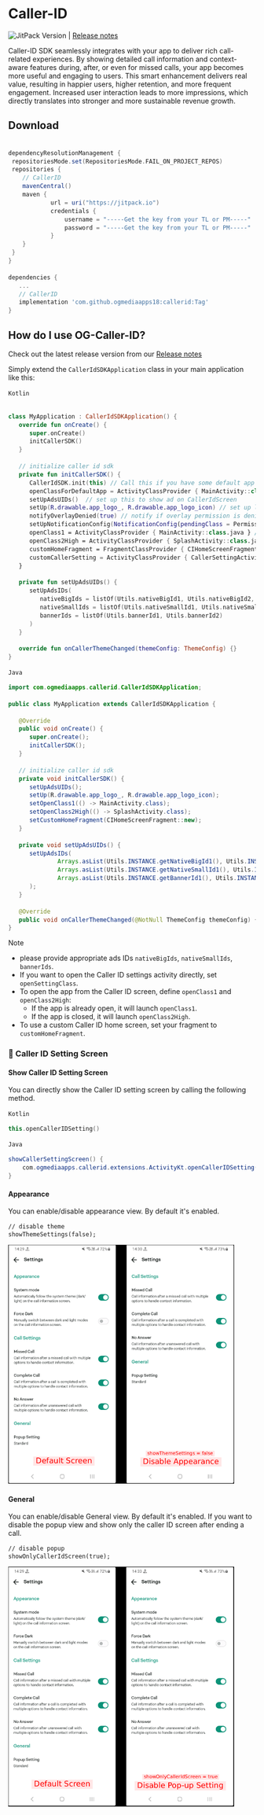 
# Caller-ID

![JitPack Version](https://img.shields.io/badge/JitPack-1.0.2--alpha--22-green)  |  [Release notes](https://sites.google.com/view/og-caller-id-release-notes)


Caller-ID SDK seamlessly integrates with your app to deliver rich call-related experiences. By showing detailed call information and context-aware features during, after, or even for missed calls, your app becomes more useful and engaging to users.
This smart enhancement delivers real value, resulting in happier users, higher retention, and more frequent engagement. Increased user interaction leads to more impressions, which directly translates into stronger and more sustainable revenue growth.

## Download

```gradle

dependencyResolutionManagement {
 repositoriesMode.set(RepositoriesMode.FAIL_ON_PROJECT_REPOS)
 repositories {
	// CallerID	
 	mavenCentral()
	maven {
            url = uri("https://jitpack.io")
            credentials {
                username = "-----Get the key from your TL or PM-----"
                password = "-----Get the key from your TL or PM-----"
            }
    }
 }
}

dependencies {
   ...
   // CallerID
   implementation 'com.github.ogmediaapps18:callerid:Tag'
}

```

## How do I use OG-Caller-ID?

Check out the latest release version from our [Release notes](https://sites.google.com/view/og-caller-id-release-notes)

Simply extend the `CallerIdSDKApplication` class in your main application like this:

`Kotlin`
```kotlin

class MyApplication : CallerIdSDKApplication() {
   override fun onCreate() {
      super.onCreate()
      initCallerSDK()
   }

   // initialize caller id sdk
   private fun initCallerSDK() {
      CallerIdSDK.init(this) // Call this if you have some default app to check (e.g message)
      openClassForDefaultApp = ActivityClassProvider { MainActivity::class.java } // ActivityClassProvider to open when user click on set as default app
      setUpAdsUIDs()  // set up this to show ad on CallerIdScreen
      setUp(R.drawable.app_logo_, R.drawable.app_logo_icon) // set up logo
      notifyOverlayDenied(true) // notify if overlay permission is denied
      setUpNotificationConfig(NotificationConfig(pendingClass = PermissionActivity::class.java)) // set up notification config for notify overlay permission is denied provide pendingClass which you want to open on click (default takes openClass1 ActivityClassProvider or openClass2High if provided)
      openClass1 = ActivityClassProvider { MainActivity::class.java } // ActivityClassProvider to open when user click on notification or any click where host app interacts on first priority
      openClass2High = ActivityClassProvider { SplashActivity::class.java } // ActivityClassProvider to open when user click on notification or any click where host app interacts on second priority
      customHomeFragment = FragmentClassProvider { CIHomeScreenFragment() } // FragmentClassProvider to set up custom first fragment of caller screen
      customCallerSetting = ActivityClassProvider { CallerSettingActivity::class.java } // ActivityClassProvider to set up custom caller setting screen
   }

   private fun setUpAdsUIDs() {
      setUpAdsIDs(
         nativeBigIds = listOf(Utils.nativeBigId1, Utils.nativeBigId2, Utils.nativeBigId3),
         nativeSmallIds = listOf(Utils.nativeSmallId1, Utils.nativeSmallId2),
         bannerIds = listOf(Utils.bannerId1, Utils.bannerId2)
      )
   }

   override fun onCallerThemeChanged(themeConfig: ThemeConfig) {}
}
```
`Java`
```Java
import com.ogmediaapps.callerid.CallerIdSDKApplication;

public class MyApplication extends CallerIdSDKApplication {

   @Override
   public void onCreate() {
      super.onCreate();
      initCallerSDK();
   }

   // initialize caller id sdk
   private void initCallerSDK() {
      setUpAdsUIDs();
      setUp(R.drawable.app_logo_, R.drawable.app_logo_icon);
      setOpenClass1(() -> MainActivity.class);
      setOpenClass2High(() -> SplashActivity.class);
      setCustomHomeFragment(CIHomeScreenFragment::new);
   }

   private void setUpAdsUIDs() {
      setUpAdsIDs(
              Arrays.asList(Utils.INSTANCE.getNativeBigId1(), Utils.INSTANCE.getNativeBigId2(), Utils.INSTANCE.getNativeBigId3()),
              Arrays.asList(Utils.INSTANCE.getNativeSmallId1(), Utils.INSTANCE.getNativeSmallId2()),
              Arrays.asList(Utils.INSTANCE.getBannerId1(), Utils.INSTANCE.getBannerId2())
      );
   }

   @Override
   public void onCallerThemeChanged(@NotNull ThemeConfig themeConfig) {}
}
```
> [!NOTE]
>* please provide appropriate ads IDs `nativeBigIds`, `nativeSmallIds`, `bannerIds`.
>* If you want to open the Caller ID settings activity directly, set `openSettingClass`.
>* To open the app from the Caller ID screen, define `openClass1` and `openClass2High`:
   >   - If the app is already open, it will launch `openClass1`.
>   - If the app is closed, it will launch `openClass2High`.
>* To use a custom Caller ID home screen, set your fragment to `customHomeFragment`.

### 🔧 Caller ID Setting Screen

#### Show Caller ID Setting Screen
You can directly show the Caller ID setting screen by calling the following method.

`Kotlin`
```kotlin
this.openCallerIDSetting()
```
`Java`
```Java
showCallerSettingScreen() {
    com.ogmediaapps.callerid.extensions.ActivityKt.openCallerIDSetting(this);
}
```

#### Appearance
You can enable/disable appearance view. By default it's enabled.
``` 
// disable theme
showThemeSettings(false);
```
<a href="images/set_appearance.png">
  <img src="images/set_appearance.png" alt="Preview" width="460"/>
</a>

#### General
You can enable/disable General view. By default it's enabled. If you want to disable the popup view and show only the caller ID screen after ending a call.
``` 
// disable popup
showOnlyCallerIdScreen(true);
```
<a href="images/set_general.png">
  <img src="images/set_general.png" alt="Preview" width="460"/>
</a>

